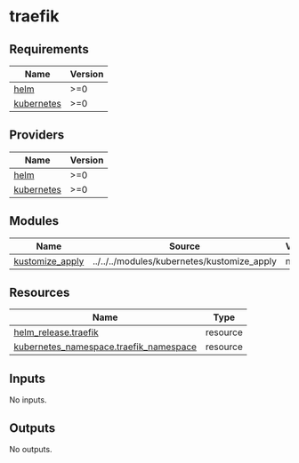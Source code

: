 # traefik

<!-- BEGINNING OF PRE-COMMIT-TERRAFORM DOCS HOOK -->
## Requirements

| Name | Version |
|------|---------|
| <a name="requirement_helm"></a> [helm](#requirement\_helm) | >=0 |
| <a name="requirement_kubernetes"></a> [kubernetes](#requirement\_kubernetes) | >=0 |

## Providers

| Name | Version |
|------|---------|
| <a name="provider_helm"></a> [helm](#provider\_helm) | >=0 |
| <a name="provider_kubernetes"></a> [kubernetes](#provider\_kubernetes) | >=0 |

## Modules

| Name | Source | Version |
|------|--------|---------|
| <a name="module_kustomize_apply"></a> [kustomize\_apply](#module\_kustomize\_apply) | ../../../modules/kubernetes/kustomize_apply | n/a |

## Resources

| Name | Type |
|------|------|
| [helm_release.traefik](https://registry.terraform.io/providers/hashicorp/helm/latest/docs/resources/release) | resource |
| [kubernetes_namespace.traefik_namespace](https://registry.terraform.io/providers/hashicorp/kubernetes/latest/docs/resources/namespace) | resource |

## Inputs

No inputs.

## Outputs

No outputs.
<!-- END OF PRE-COMMIT-TERRAFORM DOCS HOOK -->
